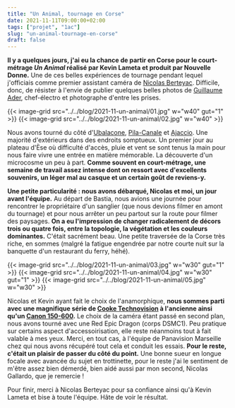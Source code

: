 ```yaml
---
title: "Un Animal, tournage en Corse"
date: 2021-11-11T09:00:00+02:00
tags: ["projet", "1ac"]
slug: "un-animal-tournage-en-corse"
draft: false
---
```


**Il y a quelques jours, j'ai eu la chance de partir en Corse pour le court-métrage *Un Animal* réalisé par Kevin Lameta et produit par Nouvelle Donne.** Une de ces belles expériences de tournage pendant lequel j'officiais comme premier assistant caméra de [Nicolas Berteyac](http://www.nicolasberteyac.com). Difficile, donc, de résister à l'envie de publier quelques belles photos de [Guillaume Ader](https://guillaumeader.com), chef-électro et photographe d'entre les prises.

{{< image-grid src="../../blog/2021-11-un-animal/01.jpg" w="w40" gut="1" >}}
{{< image-grid src="../../blog/2021-11-un-animal/02.jpg" w="w40" >}}

Nous avons tourné du côté d'[Ubalacone](https://www.openstreetmap.org/relation/2815284#map=13/41.8256/8.9557), [Pila-Canale](https://www.openstreetmap.org/relation/2815242) et [Ajaccio](https://www.openstreetmap.org/relation/73283). Une majorité d'extérieurs dans des endroits somptueux. Un premier jour au plateau d'Èse où difficulté d'accès, pluie et vent se sont tenus la main pour nous faire vivre une entrée en matière mémorable. La découverte d'un microcosme un peu à part. **Comme souvent en court-métrage, une semaine de travail assez intense dont on ressort avec d'excellents souvenirs, un léger mal au casque et un certain goût de reviens-y.**

**Une petite particularité : nous avons débarqué, Nicolas et moi, un jour avant l'équipe.** Au départ de Bastia, nous avions une journée pour rencontrer le propriétaire d'un sanglier (que nous devions filmer en amont du tournage) et pour nous arrêter un peu partout sur la route pour filmer des paysages. **On a eu l'impression de changer radicalement de décors trois ou quatre fois, entre la topologie, la végétation et les couleurs dominantes.** C'était sacrément beau. Une petite traversée de la Corse très riche, en sommes (malgré la fatigue engendrée par notre courte nuit sur la banquette d'un restaurant du ferry, héhé).


{{< image-grid src="../../blog/2021-11-un-animal/03.jpg" w="w30" gut="1" >}}
{{< image-grid src="../../blog/2021-11-un-animal/04.jpg" w="w30" gut="1" >}}
{{< image-grid src="../../blog/2021-11-un-animal/05.jpg" w="w30" >}}

Nicolas et Kevin ayant fait le choix de l'anamorphique, **nous sommes parti avec une magnifique série de [Cooke Technovision](https://www.tsf.fr/technovision-vintage/) à l'ancienne ainsi qu'un [Canon 150-600](https://www.alangordon.com/rental/lenses/35mm/zooms/150-600mm-canon).** Le choix de la caméra étant passé en second plan, nous avons tourné avec une Red Epic Dragon (corps DSMC1). Peu pratique sur certains aspect d'accessoirisation, elle reste néanmoins tout à fait valable à mes yeux. Merci, en tout cas, à l'équipe de Panavision Marseille chez qui nous avons récupéré tout cela et conduit les essais. **Pour le reste, c'était un plaisir de passer du côté du point.** Une bonne sueur en longue focale avec avancée du sujet en trottinette, pour le reste j'ai le sentiment de m'être assez bien démerdé, bien aidé aussi par mon second, Nicolas Gallardo, que je remercie !

Pour finir, merci à Nicolas Berteyac pour sa confiance ainsi qu'à Kevin Lameta et bise à toute l'équipe. Hâte de voir le résultat.

